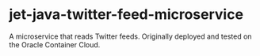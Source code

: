 # jet-java-twitter-feed-microservice
A microservice that reads Twitter feeds.  Originally deployed and tested on the Oracle Container Cloud.
